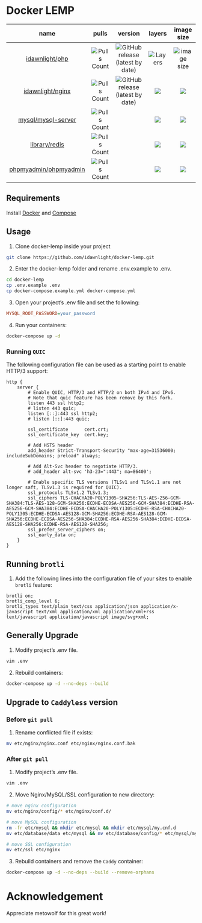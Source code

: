 # Docker LEMP

|name|pulls|version|layers|image size|
|:---:|:---:|:---:|:---:|:---:|
|[idawnlight/php](https://hub.docker.com/r/idawnlight/php)|![Pulls Count](https://img.shields.io/docker/pulls/idawnlight/php.svg?style=flat-square)|![GitHub release (latest by date)](https://img.shields.io/github/v/tag/idawnlight/docker-php?style=flat-square)|![Layers](https://shields.beevelop.com/docker/image/layers/idawnlight/php/latest.svg?style=flat-square)|![image size](https://shields.beevelop.com/docker/image/image-size/idawnlight/php/latest.svg?style=flat-square)|
|[idawnlight/nginx](https://hub.docker.com/r/idawnlight/nginx)|![Pulls Count](https://img.shields.io/docker/pulls/idawnlight/nginx.svg?style=flat-square)|![GitHub release (latest by date)](https://img.shields.io/github/v/tag/idawnlight/docker-nginx?style=flat-square)|![](https://shields.beevelop.com/docker/image/layers/idawnlight/nginx/latest.svg?style=flat-square)|![](https://shields.beevelop.com/docker/image/image-size/idawnlight/nginx/latest.svg?style=flat-square)|
|[mysql/mysql-server](https://hub.docker.com/r/mysql/mysql-server)|![Pulls Count](https://img.shields.io/docker/pulls/mysql/mysql-server.svg?style=flat-square)||![](https://shields.beevelop.com/docker/image/layers/mysql/mysql-server/latest.svg?style=flat-square)|![](https://shields.beevelop.com/docker/image/image-size/mysql/mysql-server/latest.svg?style=flat-square)|
|[library/redis](https://hub.docker.com/_/redis)|![Pulls Count](https://img.shields.io/docker/pulls/library/redis.svg?style=flat-square)||![](https://shields.beevelop.com/docker/image/layers/library/redis/alpine.svg?style=flat-square)|![](https://shields.beevelop.com/docker/image/image-size/library/redis/alpine.svg?style=flat-square)|
|[phpmyadmin/phpmyadmin](https://hub.docker.com/r/phpmyadmin/phpmyadmin)|![Pulls Count](https://img.shields.io/docker/pulls/phpmyadmin/phpmyadmin.svg?style=flat-square)||![](https://shields.beevelop.com/docker/image/layers/phpmyadmin/phpmyadmin/latest.svg?style=flat-square)|![](https://shields.beevelop.com/docker/image/image-size/phpmyadmin/phpmyadmin/latest.svg?style=flat-square)|

## Requirements

Install [Docker](https://get.docker.com/) and [Compose](https://docs.docker.com/compose/install/)

## Usage

 1. Clone docker-lemp inside your project
```bash
git clone https://github.com/idawnlight/docker-lemp.git
```
 2. Enter the docker-lemp folder and rename .env.example to .env.
```bash
cd docker-lemp
cp .env.example .env
cp docker-compose.example.yml docker-compose.yml
```
 3. Open your project’s .env file and set the following:
```ini
MYSQL_ROOT_PASSWORD=your_password
```
 4. Run your containers:
```bash
docker-compose up -d
```

### Running `QUIC`

The following configuration file can be used as a starting point to enable HTTP/3 support:
```nginx
http {
    server {
        # Enable QUIC, HTTP/3 and HTTP/2 on both IPv4 and IPv6.
        # Note that quic feature has been remove by this fork.
        listen 443 ssl http2;
        # listen 443 quic;
        listen [::]:443 ssl http2;
        # listen [::]:443 quic;

        ssl_certificate      cert.crt;
        ssl_certificate_key  cert.key;

        # Add HSTS header
        add_header Strict-Transport-Security "max-age=31536000; includeSubDomains; preload" always;

        # Add Alt-Svc header to negotiate HTTP/3.
        # add_header alt-svc 'h3-23=":443"; ma=86400';

        # Enable specific TLS versions (TLSv1 and TLSv1.1 are not longer saft, TLSv1.3 is required for QUIC).
        ssl_protocols TLSv1.2 TLSv1.3;
        ssl_ciphers TLS-CHACHA20-POLY1305-SHA256:TLS-AES-256-GCM-SHA384:TLS-AES-128-GCM-SHA256:ECDHE-ECDSA-AES256-GCM-SHA384:ECDHE-RSA-AES256-GCM-SHA384:ECDHE-ECDSA-CHACHA20-POLY1305:ECDHE-RSA-CHACHA20-POLY1305:ECDHE-ECDSA-AES128-GCM-SHA256:ECDHE-RSA-AES128-GCM-SHA256:ECDHE-ECDSA-AES256-SHA384:ECDHE-RSA-AES256-SHA384:ECDHE-ECDSA-AES128-SHA256:ECDHE-RSA-AES128-SHA256;
        ssl_prefer_server_ciphers on;
        ssl_early_data on;
    }
}
```

## Running `brotli`

 1. Add the following lines into the configuration file of your sites to enable `brotli` feature:
```nginx
brotli on;
brotli_comp_level 6;
brotli_types text/plain text/css application/json application/x-javascript text/xml application/xml application/xml+rss text/javascript application/javascript image/svg+xml;
```

## Generally Upgrade

 1. Modify project’s .env file.
```bash
vim .env
```

 2. Rebuild containers:
```bash
docker-compose up -d --no-deps --build
```

## Upgrade to `Caddyless` version

### Before `git pull`

 1. Rename conflicted file if exists:
```bash
mv etc/nginx/nginx.conf etc/nginx/nginx.conf.bak
```

### After `git pull`

 1. Modify project’s .env file.
```bash
vim .env
```

 2. Move Nginx/MySQL/SSL configuration to new directory:
```bash
# move nginx configuration
mv etc/nginx/config/* etc/nginx/conf.d/

# move MySQL configuration
rm -fr etc/mysql && mkdir etc/mysql && mkdir etc/mysql/my.cnf.d
mv etc/database/data etc/mysql && mv etc/database/config/* etc/mysql/my.cnf.d

# move SSL configuration
mv etc/ssl etc/nginx
```

 3. Rebuild containers and remove the `Caddy` container:
```bash
docker-compose up -d --no-deps --build --remove-orphans
```
# Acknowledgement

Appreciate metowolf for this great work!